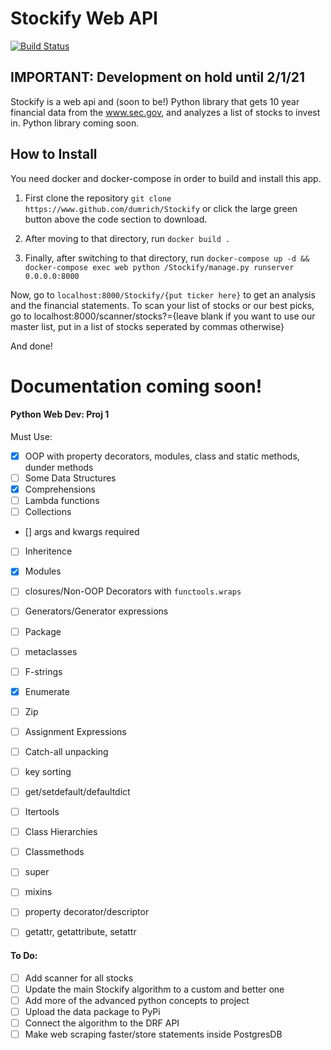 # Stockify Web API
[![Build Status](https://travis-ci.com/dumrich/Stockify.svg?token=zTi4VzdoZNq1JFVnvzyd&branch=master)](https://travis-ci.com/dumrich/Stockify)

## **IMPORTANT**: Development on hold until 2/1/21


Stockify is a web api and (soon to be!) Python library that gets 10 year financial data from the www.sec.gov, and analyzes a list of stocks to invest in.  Python library coming soon.

## How to Install
You need docker and docker-compose in order to build and install this app.

1. First clone the repository
`git clone https://www.github.com/dumrich/Stockify` or click the large green button above the code section to download.

2. After moving to that directory, run `docker build .`

3. Finally, after switching to that directory, run `docker-compose up -d && docker-compose exec web python /Stockify/manage.py runserver 0.0.0.0:8000`

Now, go to `localhost:8000/Stockify/{put ticker here}` to get an analysis and the financial statements.  To scan your list of stocks or our best picks, go to localhost:8000/scanner/stocks?={leave blank if you want to use our master list, put in a list of stocks seperated by commas otherwise}

And done!

# Documentation coming soon!



#### Python Web Dev: Proj 1
Must Use:

- [x] OOP with property decorators, modules, class and static methods, dunder methods
- [ ] Some Data Structures
- [x] Comprehensions
- [ ] Lambda functions
- [ ] Collections
- [] args and kwargs required
- [ ] Inheritence
- [x] Modules
- [ ] closures/Non-OOP Decorators with `functools.wraps`
- [ ] Generators/Generator expressions
- [ ] Package
- [ ] metaclasses
- [ ] F-strings
- [x] Enumerate
- [ ] Zip
- [ ] Assignment Expressions
- [ ] Catch-all unpacking
- [ ] key sorting
- [ ] get/setdefault/defaultdict
- [ ] Itertools
- [ ] Class Hierarchies
- [ ] Classmethods
- [ ] super
- [ ] mixins
- [ ] property decorator/descriptor
- [ ] getattr, getattribute, setattr



#### To Do:
- [ ] Add scanner for all stocks
- [ ] Update the main Stockify algorithm to a custom and better one
- [ ] Add more of the advanced python concepts to project
- [ ] Upload the data package to PyPi
- [ ] Connect the algorithm to the DRF API
- [ ] Make web scraping faster/store statements inside PostgresDB

